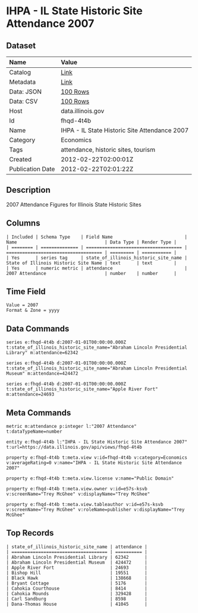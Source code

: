 # IHPA - IL State Historic Site Attendance 2007

## Dataset

| Name | Value |
| :--- | :---- |
| Catalog | [Link](https://catalog.data.gov/dataset/ihpa-il-state-historic-site-attendance-2007-585c7) |
| Metadata | [Link](https://data.illinois.gov/api/views/fhqd-4t4b) |
| Data: JSON | [100 Rows](https://data.illinois.gov/api/views/fhqd-4t4b/rows.json?max_rows=100) |
| Data: CSV | [100 Rows](https://data.illinois.gov/api/views/fhqd-4t4b/rows.csv?max_rows=100) |
| Host | data.illinois.gov |
| Id | fhqd-4t4b |
| Name | IHPA - IL State Historic Site Attendance 2007 |
| Category | Economics |
| Tags | attendance, historic sites, tourism |
| Created | 2012-02-22T02:00:01Z |
| Publication Date | 2012-02-22T02:01:22Z |

## Description

2007 Attendance Figures for Illinois State Historic Sites

## Columns

```ls
| Included | Schema Type    | Field Name                           | Name                                 | Data Type | Render Type |
| ======== | ============== | ==================================== | ==================================== | ========= | =========== |
| Yes      | series tag     | state_of_illinois_historic_site_name | State of Illinois Historic Site Name | text      | text        |
| Yes      | numeric metric | attendance                           | 2007 Attendance                      | number    | number      |
```

## Time Field

```ls
Value = 2007
Format & Zone = yyyy
```

## Data Commands

```ls
series e:fhqd-4t4b d:2007-01-01T00:00:00.000Z t:state_of_illinois_historic_site_name="Abraham Lincoln Presidential Library" m:attendance=62342

series e:fhqd-4t4b d:2007-01-01T00:00:00.000Z t:state_of_illinois_historic_site_name="Abraham Lincoln Presidential Museum" m:attendance=424472

series e:fhqd-4t4b d:2007-01-01T00:00:00.000Z t:state_of_illinois_historic_site_name="Apple River Fort" m:attendance=24693
```

## Meta Commands

```ls
metric m:attendance p:integer l:"2007 Attendance" t:dataTypeName=number

entity e:fhqd-4t4b l:"IHPA - IL State Historic Site Attendance 2007" t:url=https://data.illinois.gov/api/views/fhqd-4t4b

property e:fhqd-4t4b t:meta.view v:id=fhqd-4t4b v:category=Economics v:averageRating=0 v:name="IHPA - IL State Historic Site Attendance 2007"

property e:fhqd-4t4b t:meta.view.license v:name="Public Domain"

property e:fhqd-4t4b t:meta.view.owner v:id=e57s-ksvb v:screenName="Trey McGhee" v:displayName="Trey McGhee"

property e:fhqd-4t4b t:meta.view.tableauthor v:id=e57s-ksvb v:screenName="Trey McGhee" v:roleName=publisher v:displayName="Trey McGhee"
```

## Top Records

```ls
| state_of_illinois_historic_site_name | attendance | 
| ==================================== | ========== | 
| Abraham Lincoln Presidential Library | 62342      | 
| Abraham Lincoln Presidential Museum  | 424472     | 
| Apple River Fort                     | 24693      | 
| Bishop Hill                          | 19551      | 
| Black Hawk                           | 138668     | 
| Bryant Cottage                       | 5176       | 
| Cahokia Courthouse                   | 8414       | 
| Cahokia Mounds                       | 329428     | 
| Carl Sandburg                        | 8598       | 
| Dana-Thomas House                    | 41045      | 
```